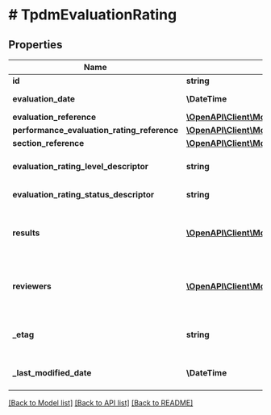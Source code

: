# # TpdmEvaluationRating

## Properties

Name | Type | Description | Notes
------------ | ------------- | ------------- | -------------
**id** | **string** |  | [optional]
**evaluation_date** | **\DateTime** | The date for the person&#39;s evaluation. |
**evaluation_reference** | [**\OpenAPI\Client\Model\TpdmEvaluationReference**](TpdmEvaluationReference.md) |  |
**performance_evaluation_rating_reference** | [**\OpenAPI\Client\Model\TpdmPerformanceEvaluationRatingReference**](TpdmPerformanceEvaluationRatingReference.md) |  |
**section_reference** | [**\OpenAPI\Client\Model\EdFiSectionReference**](EdFiSectionReference.md) |  | [optional]
**evaluation_rating_level_descriptor** | **string** | The rating level achieved based upon the rating or score. | [optional]
**evaluation_rating_status_descriptor** | **string** | The Status of the poerformance evaluation. | [optional]
**results** | [**\OpenAPI\Client\Model\TpdmEvaluationRatingResult[]**](TpdmEvaluationRatingResult.md) | An unordered collection of evaluationRatingResults. The numerical summary rating or score for the evaluation. | [optional]
**reviewers** | [**\OpenAPI\Client\Model\TpdmEvaluationRatingReviewer[]**](TpdmEvaluationRatingReviewer.md) | An unordered collection of evaluationRatingReviewers. The person(s) that conducted the performance evaluation. | [optional]
**_etag** | **string** | A unique system-generated value that identifies the version of the resource. | [optional]
**_last_modified_date** | **\DateTime** | The date and time the resource was last modified. | [optional]

[[Back to Model list]](../../README.md#models) [[Back to API list]](../../README.md#endpoints) [[Back to README]](../../README.md)
